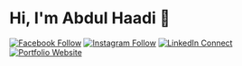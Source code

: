 # Hi, I'm Abdul Haadi 👋

[![Facebook Follow](https://img.shields.io/badge/Facebook-Follow-blue?style=for-the-badge&logo=facebook)](https://www.facebook.com/AbdulHaadiSpeedster/)
[![Instagram Follow](https://img.shields.io/badge/Instagram-Follow-orange?style=for-the-badge&logo=instagram)](https://www.instagram.com/haadi__rana/)
[![LinkedIn Connect](https://img.shields.io/badge/LinkedIn-Connect-blue?style=for-the-badge&logo=linkedin)](https://www.linkedin.com/in/abdulhaadirana/)
[![Portfolio Website](https://img.shields.io/badge/Portfolio-Website-blueviolet?style=for-the-badge)](https://haadified.web.app)

